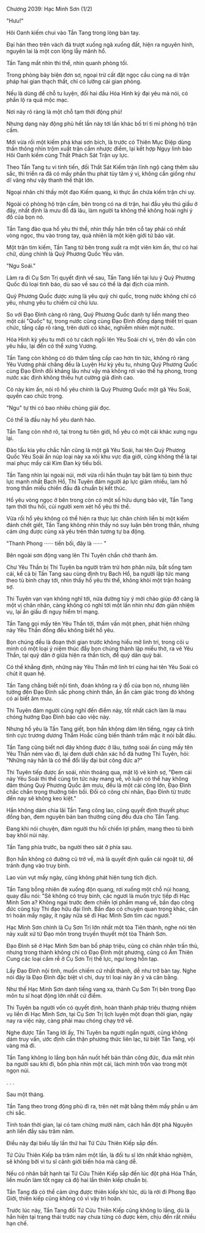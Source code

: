 




Chương 2039: Hạc Minh Sơn (1/2)


"Hưu!"

Hôi Oanh kiếm chui vào Tần Tang trong lòng bàn tay.

Đại hán theo trên vách đá trượt xuống ngã xuống đất, hiện ra nguyên hình, nguyên lai là một con lộng lẫy mãnh hổ.

Tần Tang mắt nhìn thi thể, nhìn quanh phòng tối.

Trong phòng bày biện đơn sơ, ngoại trừ cất đặt ngọc cầu cùng na di trận pháp hai gian thạch thất, chỉ có lưỡng cái gian phòng.

Nếu là dùng để chỗ tu luyện, đối hai đầu Hóa Hình kỳ đại yêu mà nói, có phần lộ ra quá mộc mạc.

Nơi này rõ ràng là một chỗ tạm thời động phủ!

Nhưng dạng này động phủ hết lần này tới lần khác bố trí tỉ mỉ phòng hộ trận cấm.

Mới vừa rồi một kiếm phá khai sơn bích, là trước có Thiên Mục Điệp dùng thần thông nhìn trộm xuất trận cấm nhược điểm, lại kết hợp Ngụy linh bảo Hôi Oanh kiếm cùng Thất Phách Sát Trận uy lực.

Theo Tần Tang tu vi tinh tiến, đối Thất Sát Kiếm trận lĩnh ngộ càng thêm sâu sắc, thi triển ra đã có mấy phần thu phát tùy tâm ý vị, không cần giống như dĩ vãng như vậy thanh thế thật lớn.

Ngoại nhân chỉ thấy một đạo Kiếm quang, kì thực ẩn chứa kiếm trận chi uy.

Ngoài có phòng hộ trận cấm, bên trong có na di trận, hai đầu yêu thú giấu ở đây, nhất định là mưu đồ đã lâu, làm người ta không thể không hoài nghi ý đồ của bọn nó.

Tần Tang đảo qua hổ yêu thi thể, nhìn thấy hắn trên cổ tay phải có nhất vòng ngọc, thu vào trong tay, quả nhiên là một kiện giới tử bảo vật.

Một trận tìm kiếm, Tần Tang từ bên trong xuất ra một viên kim ấn, thư có hai chữ, dùng chính là Quỷ Phương Quốc Yêu văn.

"Ngu Soái."

Làm ra đi Cụ Sơn Trị quyết định về sau, Tần Tang liền tại lưu ý Quỷ Phương Quốc đủ loại tình báo, dù sao về sau có thể là đại địch của mình.

Quỷ Phương Quốc được xưng là yêu quỷ chi quốc, trong nước không chỉ có yêu, nhưng yêu tu chiếm cứ chủ lưu.

So với Đạo Đình càng rõ ràng, Quỷ Phương Quốc danh tự liền mang theo một cái "Quốc" tự, trong nước cũng cùng Đạo Đình đồng dạng thiết trí quan chức, tầng cấp rõ ràng, trên dưới có khác, nghiễm nhiên một nước.

Hóa Hình kỳ yêu tu mới có tư cách ngồi lên Yêu Soái chi vị, trên đó vẫn còn yêu hầu, lại đến có thể xưng Vương.

Tần Tang còn không có dò thăm tầng cấp cao hơn tin tức, không rõ ràng Yêu Vương phải chăng đều là Luyện Hư kỳ yêu tu, nhưng Quỷ Phương Quốc cùng Đạo Đình đối kháng lâu như vậy mà không rơi vào thế hạ phong, trong nước xác định không thiếu hụt cường giả đỉnh cao.

Có này kim ấn, nói rõ hổ yêu chính là Quỷ Phương Quốc một gã Yêu Soái, quyền cao chức trọng.

"Ngu" tự thì có bao nhiêu chủng giải đọc.

Có thể là đầu này hổ yêu danh hào.

Tần Tang còn nhớ rõ, tại trong tu tiên giới, hổ yêu có một cái khác xưng ngu lại.

Đào tẩu kia yêu chắc hẳn cũng là một gã Yêu Soái, hai tên Quỷ Phương Quốc Yêu Soái ẩn núp loại này xa xôi khu vực địa giới, cũng không thể là tại mai phục mấy cái Kim Đan kỳ tiểu bối.

Tần Tang nhìn lại ngoài núi, mới vừa rồi hắn thuận tay bắt làm tù binh thực lực mạnh nhất Bạch Hổ, Thi Tuyên đám người áp lực giảm nhiều, lam hồ trong thần miếu chiến đấu đã chuẩn bị kết thúc.

Hổ yêu vòng ngọc ở bên trong còn có một số hữu dụng bảo vật, Tần Tang tạm thời thu hồi, cúi người xem xét hổ yêu thi thể.

Vừa rồi hổ yêu không có thể hiện ra thực lực chân chính liền bị một kiếm đánh chết giết, Tần Tang không nhìn thấy nó suy luận bên trong thần, nhưng cảm ứng được cùng xà yêu trên thân tương tự ba động.

"Thanh Phong ······ tiền bối, đây là ······ "

Bên ngoài sơn động vang lên Thi Tuyên chần chờ thanh âm.

Chư Yêu Thần bị Thi Tuyên ba người trảm trừ hơn phân nửa, bắt sống tam cái, kể cả bị Tần Tang sau cùng định trụ Bạch Hổ, ba người lập tức mang theo tù binh chạy tới, nhìn thấy hổ yêu thi thể, không khỏi một trận hoảng sợ.

Thi Tuyên vạn vạn không nghĩ tới, nửa đường tùy ý mời chào giúp đỡ càng là một vị chân nhân, càng không có nghĩ tới một lần nhìn như đơn giản nhiệm vụ, lại ẩn giấu đi nguy hiểm trí mạng.

Tần Tang gọi mấy tên Yêu Thần tới, thẩm vấn một phen, phát hiện những này Yêu Thần đồng đều không biết hổ yêu.

Bọn chúng đều là đoạn thời gian trước không hiểu mở linh trí, trong cõi u minh có một loại ý niệm thúc đẩy bọn chúng thành lập miếu thờ, ra vẻ Yêu Thần, tại quỷ dân ở giữa hiện ra thần tích, để quỷ dân quỳ bái.

Có thể khẳng định, những này Yêu Thần mở linh trí cùng hai tên Yêu Soái có chút ít quan hệ.

Tần Tang chẳng biết nội tình, đoán không ra ý đồ của bọn nó, nhưng liên tưởng đến Đạo Đình sắc phong chính thần, ẩn ẩn cảm giác trong đó không có ai biết âm mưu.

Thi Tuyên đám người cũng nghĩ đến điểm này, tốt nhất cách làm là mau chóng hướng Đạo Đình báo cáo việc này.

Nhưng hổ yêu là Tần Tang giết, bọn hắn không dám lên tiếng, ngay cả tính tình cực trương dương Thẩm Hoắc cũng biến thành trầm mặc ít nói bắt đầu.

Tần Tang cũng biết nơi đây không được ở lâu, tướng soái ấn cùng mấy tên Yêu Thần ném vào đi, lại đem dưới chân xác hổ đá hướng Thi Tuyên, hỏi: "Những này hẳn là có thể đổi lấy đại bút công đức a?"

Thi Tuyên tiếp được ấn soái, nhìn thoáng qua, mặt lộ vẻ kinh sợ, "Đem cái này Yêu Soái thi thể cùng tin tức này mang về, vô luận có thể hay không đâm thủng Quỷ Phương Quốc âm mưu, đều là một cái công lớn, Đạo Đình chắc chắn trọng thưởng tiền bối. Đối có công chi nhân, Đạo Đình từ trước đến nay sẽ không keo kiệt."

Hắn không dám chia lãi Tần Tang công lao, cũng quyết định thuyết phục đồng bạn, đem nguyên bản ban thưởng cũng đều đưa cho Tần Tang.

Đang khi nói chuyện, đám người thu hồi chiến lợi phẩm, mang theo tù binh bay khỏi núi này.

Tần Tang phía trước, ba người theo sát ở phía sau.

Bọn hắn không có đường cũ trở về, mà là quyết định quấn cái ngoặt tử, để tránh đụng vào truy binh.

Lao vùn vụt mấy ngày, cũng không phát hiện tung tích địch.

Tần Tang bỗng nhiên đè xuống độn quang, rơi xuống một chỗ núi hoang, quay đầu nói: "Sẽ không có truy binh, các ngươi là muốn trực tiếp đi Hạc Minh Sơn a? Không ngại trước đem chiến lợi phẩm mang về, bần đạo công đức cũng tùy Thi đạo hữu đại lĩnh. Bần đạo có chuyện quan trọng khác, cần trì hoãn mấy ngày, ít ngày nữa sẽ đi Hạc Minh Sơn tìm các ngươi."

Hạc Minh Sơn chính là Cụ Sơn Trị lớn nhất một tòa Tiên thành, nghe nói tên này xuất xứ từ Đạo môn trong truyền thuyết một tòa Thánh Sơn.

Đạo Đình sẽ ở Hạc Minh Sơn ban bố pháp triệu, cũng có chân nhân trấn thủ, nhưng trong thành không chỉ có Đạo Đình một phương, cũng có Âm Thiên Cung các loại cắm rễ ở Cụ Sơn Trị thế lực, ngư long hỗn tạp.

Lấy Đạo Đình nội tình, muốn chiếm cứ nhất thành, dễ như trở bàn tay. Nghe nói đây là Đạo Đình đặc biệt vì chi, duy trì loại này ăn ý và cân bằng.

Như thế Hạc Minh Sơn danh tiếng vang xa, thành Cụ Sơn Trị bên trong Đạo môn tu sĩ hoạt động lớn nhất cứ điểm.

Thi Tuyên ba người vốn có quyết định, hoàn thành pháp triệu thượng nhiệm vụ liền đi Hạc Minh Sơn, tại Cụ Sơn Trị lịch luyện một đoạn thời gian, ngày nay ra việc này, càng phải mau chóng chạy trở về.

Nghe được Tần Tang lời ấy, Thi Tuyên ba người ngẩn người, cũng không dám truy vấn, ước định cẩn thận phương thức liên lạc, từ biệt Tần Tang, vội vàng mà đi.

Tần Tang không lo lắng bọn hắn nuốt hết bản thân công đức, đưa mắt nhìn ba người sau khi đi, bốn phía nhìn một cái, lách mình trốn vào trong một ngọn núi.

. . .

Sau một tháng.

Tần Tang theo trong động phủ đi ra, trên nét mặt bằng thêm mấy phần u ám chi sắc.

Tính toán thời gian, lại có tam chừng mười năm, cách hắn đột phá Nguyên anh liền đầy sáu trăm năm.

Điều này đại biểu lấy lần thứ hai Tứ Cửu Thiên Kiếp sắp đến.

Tứ Cửu Thiên Kiếp ba trăm năm một lần, là đối tu sĩ lớn nhất khảo nghiệm, sẽ không bởi vì tu sĩ cảnh giới biến hóa mà càng dễ.

Nếu có nhân bất hạnh tại Tứ Cửu Thiên Kiếp sắp đến lúc đột phá Hóa Thần, liền muốn làm tốt ngay cả độ hai lần thiên kiếp chuẩn bị.

Tần Tang đã có thể cảm ứng được thiên kiếp khí tức, dù là rời đi Phong Bạo Giới, thiên kiếp cũng không có vì vậy trì hoãn.

Trước lúc này, Tần Tang đối Tứ Cửu Thiên Kiếp cũng không lo lắng, dù là hắn hiện tại trạng thái trước nay chưa từng có được kém, chịu đến rất nhiều hạn chế.





